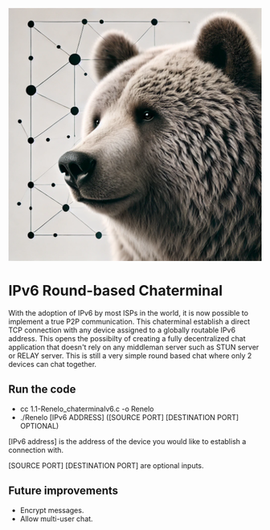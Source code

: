 ![Bear Head](concept.webp)
# IPv6 Round-based Chaterminal

With the adoption of IPv6 by most ISPs in the world, it is now possible to implement a true P2P communication. This chaterminal establish a direct TCP connection with any device assigned to a globally routable IPv6 address. This opens the possibilty of creating a fully decentralized chat application that doesn't rely on any middleman server such as STUN server or RELAY server. This is still a very simple round based chat where only 2 devices can chat together.  

##  Run the code
- cc 1.1-Renelo_chaterminalv6.c -o Renelo
- ./Renelo [IPv6 ADDRESS] ([SOURCE PORT] [DESTINATION PORT] OPTIONAL)

[IPv6 address] is the address of the device you would like to establish a connection with.

[SOURCE PORT] [DESTINATION PORT] are optional inputs.

  
##  Future improvements
- Encrypt messages.
- Allow multi-user chat.
